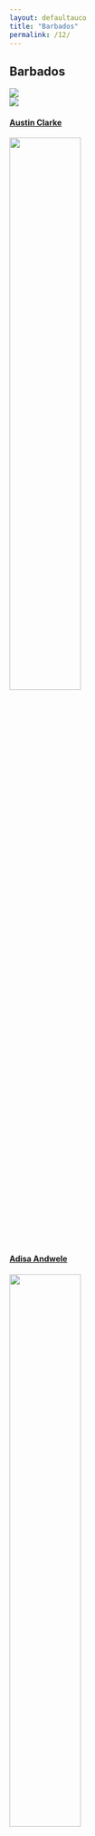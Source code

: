 ```yaml
---
layout: defaultauco
title: "Barbados"
permalink: /12/
---
```

<div class="container-0">
    <div class="container-title">
        <span class="country"><h2>Barbados</h2></span>
        <div class="photo-co">
          <img src="https://www.worldatlas.com/upload/35/7b/b8/bb-01.jpg" >
    </div>
</div>
<!-- partial:index.partial.html -->
<div class="container">
  <div class="timeline clearfix">
  <div class="vertical-line">
  <div id="post-1" class="vesti-col timeline-post">
   <div class="vesti-content-wrapper">
     <div class="photo">
       <img src="https://magazine.utoronto.ca/wp-content/uploads/2016/07/Clarke_Austin_480-1200x0-c-default.jpg">
       <div class="vesti-date-wrapper">
         <div class="vesti-date">
         </div>
       </div>
     </div>
     <div class="vesti-desc">
       <a class="desc-a" href="#">
         <h4><a href="{{ site.baseurl }}/aclarke/"> Austin Clarke </a></h4>
       </a>
     </div>
   </div>
 </div>
<div id="post-2" class="vesti-col timeline-post">
       <div class="vesti-content-wrapper">
         <div class="photo">
           <img src="https://pbs.twimg.com/media/EIOROMRXYAAoq4Y?format=jpg&name=large" width="50%" height="50%">
           <div class="vesti-date-wrapper">
             <div class="vesti-date">
             </div>
           </div>
         </div>
         <div class="vesti-desc">
           <a class="desc-a" href="#">
             <h4><a href="{{ site.baseurl }}/aandwele/"> Adisa Andwele </a></h4>
           </a>
         </div>
       </div>
     </div>
<div id="post-3" class="vesti-col timeline-post">
      <div class="vesti-content-wrapper">
        <div class="photo">
          <img src="https://www.peepaltreepress.com/sites/default/files/styles/author_large/public/anthony%20kellman1%20%281%29.jpg?itok=kI1huzgw" width="50%" height="50%">
          <div class="vesti-date-wrapper">
            <div class="vesti-date">
            </div>
          </div>
        </div>
        <div class="vesti-desc">
          <a class="desc-a" href="#">
            <h4><a href="{{ site.baseurl }}/akellman/"> Anthony Kellman </a></h4>
          </a>
        </div>
      </div>
    </div>
<div id="post-4" class="vesti-col timeline-post">
      <div class="vesti-content-wrapper">
        <div class="photo">
          <img src="https://freshmilkbarbados.files.wordpress.com/2015/06/interviews_alvincummins_booksigning.jpg?w=1200" width="70%" height="100%">
          <div class="vesti-date-wrapper">
            <div class="vesti-date">
            </div>
          </div>
        </div>
        <div class="vesti-desc">
          <a class="desc-a" href="#">
            <h4><a href="{{ site.baseurl }}/acummins/"> Alvin Cummins </a></h4>
          </a>
        </div>
      </div>
    </div>
 <div id="post-5" class="vesti-col timeline-post">
      <div class="vesti-content-wrapper">
        <div class="photo">
          <img src="https://t4.ftcdn.net/jpg/03/40/12/49/360_F_340124934_bz3pQTLrdFpH92ekknuaTHy8JuXgG7fi.jpg" width="50%" height="40%">
          <div class="vesti-date-wrapper">
            <div class="vesti-date">
            </div>
          </div>
        </div>
        <div class="vesti-desc">
          <a class="desc-a" href="#">
            <h4><a href="{{ site.baseurl }}/cbrowning/"> Callie Browning </a></h4>
          </a>
        </div>
      </div>
    </div>
<div id="post-6" class="vesti-col timeline-post">
      <div class="vesti-content-wrapper">
        <div class="photo">
          <img src="https://images.squarespace-cdn.com/content/v1/5b3f9a1a297114930ce6c8c1/1625504780487-ZBUVIGSZTJT6JPD4Q74D/Cherie+Jones.JPG" width="50%" height="50%">
          <div class="vesti-date-wrapper">
            <div class="vesti-date">
            </div>
          </div>
        </div>
        <div class="vesti-desc">
          <a class="desc-a" href="#">
            <h4><a href="{{ site.baseurl }}/cjones/"> Cherie Jones </a></h4>
          </a>
        </div>
      </div>
    </div>
<div id="post-6" class="vesti-col timeline-post">
      <div class="vesti-content-wrapper">
        <div class="photo">
          <img src="https://scontent-mia3-1.xx.fbcdn.net/v/t1.6435-9/160218353_3867913309898239_6663437266187881639_n.jpg?stp=cp0_dst-jpg_e15_p320x320_q65&_nc_cat=100&ccb=1-7&_nc_sid=2d5d41&_nc_ohc=cjv_jsv1z18AX9aVHr5&_nc_ht=scontent-mia3-1.xx&oh=00_AfCTKcOYpa4W0Vtl0FB5Cl_yg0H8pRDGMy-npOT9H1ZYPw&oe=63C3F52B" width="50%" height="50%">
          <div class="vesti-date-wrapper">
            <div class="vesti-date">
            </div>
          </div>
        </div>
        <div class="vesti-desc">
          <a class="desc-a" href="#">
            <h4><a href="{{ site.baseurl }}/cwilson/"> Cynthia Wilson</a></h4>
          </a>
        </div>
      </div>
    </div>
<div id="post-7" class="vesti-col timeline-post">
      <div class="vesti-content-wrapper">
        <div class="photo">
          <img src="https://www.blackpast.org/wp-content/uploads/prodimages/files/blackpast_images/David_Augustus_Straker_1902.jpg" width="50%" height="50%">
          <div class="vesti-date-wrapper">
            <div class="vesti-date">
            </div>
          </div>
        </div>
        <div class="vesti-desc">
          <a class="desc-a" href="#">
            <h4><a href="{{ site.baseurl }}/dstraker/"> D. Augustus Straker </a></h4>
          </a>
        </div>
      </div>
    </div>
<div id="post-8" class="vesti-col timeline-post">
          <div class="vesti-content-wrapper">
            <div class="photo">
              <img src="https://media-exp1.licdn.com/dms/image/C4E03AQHMf0wPhXtKzw/profile-displayphoto-shrink_200_200/0/1633375973869?e=2147483647&v=beta&t=WJ2VxThZgaANf9uvl5KSjNio3-dRa1MZd82d17ZeCmI" width="50%" height="50%">
              <div class="vesti-date-wrapper">
                <div class="vesti-date">
                </div>
              </div>
            </div>
            <div class="vesti-desc">
              <a class="desc-a" href="#">
                <h4><a href="{{ site.baseurl }}/devery/"> Donna Every </a></h4>
              </a>
            </div>
          </div>
        </div>
<div id="post-9" class="vesti-col timeline-post">
              <div class="vesti-content-wrapper">
                <div class="photo">
                  <img src="https://www.bimlitfest.org/sites/default/files/styles/author/public/images/authors/edison_t._williams.jpg?itok=Fl7_eut-" width="50%" height="50%">
                  <div class="vesti-date-wrapper">
                    <div class="vesti-date">
                    </div>
                  </div>
                </div>
                <div class="vesti-desc">
                  <a class="desc-a" href="#">
                    <h4><a href="{{ site.baseurl }}/ewilliams/"> Edison Theo Williams </a></h4>
                  </a>
                </div>
              </div>
            </div>
<div id="post-10" class="vesti-col timeline-post">
      <div class="vesti-content-wrapper">
        <div class="photo">
          <img src="https://rosalienebacchus.files.wordpress.com/2021/02/barbadian-poet-edward-kamau-brathwaite.jpg" width="50%" height="50%">
          <div class="vesti-date-wrapper">
            <div class="vesti-date">
            </div>
          </div>
        </div>
        <div class="vesti-desc">
          <a class="desc-a" href="#">
            <h4><a href="{{ site.baseurl }}/kbrathwaite/"> Edward Kamau Brathwaite </a></h4>
          </a>
        </div>
      </div>
    </div>
    <div id="post-11" class="vesti-col timeline-post">
      <div class="vesti-content-wrapper">
        <div class="photo">
          <img src="https://aaregistry.org/wp-content/uploads/2012/02/Frank-Collymore.jpg">
          <div class="vesti-date-wrapper">
            <div class="vesti-date">
            </div>
          </div>
        </div>
        <div class="vesti-desc">
          <a class="desc-a" href="#">
            <h4><a href="{{ site.baseurl }}/fcollymore/"> Frank A Collymore </a></h4>
          </a>
        </div>
      </div>
    </div>
<div id="post-12" class="vesti-col timeline-post">
           <div class="vesti-content-wrapper">
             <div class="photo">
               <img src="http://www.artsetcbarbados.com/sites/default/files/styles/175x250_past_issues/public/featuresimages/ae29_slideshow_drayton2_0.jpg?itok=UYlQ1Uj-" width="50%" height="50%">
               <div class="vesti-date-wrapper">
                 <div class="vesti-date">
                 </div>
               </div>
             </div>
             <div class="vesti-desc">
               <a class="desc-a" href="#">
               <h4><a href="{{ site.baseurl }}/gdrayton/"> Geoffrey Drayton </a></h4>
               </a>
             </div>
           </div>
         </div>
    <div id="post-13" class="vesti-col timeline-post">
      <div class="vesti-content-wrapper">
        <div class="photo">
          <img src="https://gisbarbados.gov.bb/wp-content/uploads/2022/06/George-Lamming_edit.jpg">
          <div class="vesti-date-wrapper">
       <div class="vesti-date">
          </div>
        </div>
      </div>
        <div class="vesti-desc">
          <a class="desc-a" href="#">
            <h4><a href="{{ site.baseurl }}/glamming/"> George Lamming </a></h4>
          </a>
        </div>
      </div>
    </div>
<div id="post-14" class="vesti-col timeline-post">
      <div class="vesti-content-wrapper">
        <div class="photo">
          <img src="https://repeatingislands.files.wordpress.com/2021/01/hilarypng.png">
          <div class="vesti-date-wrapper">
       <div class="vesti-date">
          </div>
        </div>
      </div>
        <div class="vesti-desc">
          <a class="desc-a" href="#">
            <h4><a href="{{ site.baseurl }}/hbeckles/"> Hilary Beckles </a></h4>
          </a>
        </div>
      </div>
    </div>
<div id="post-15" class="vesti-col timeline-post">
      <div class="vesti-content-wrapper">
        <div class="photo">
          <img src="https://www.peepaltreepress.com/sites/default/files/styles/author_large/public/karen%20lord%20cropped.jpg">
          <div class="vesti-date-wrapper">
       <div class="vesti-date">
          </div>
        </div>
      </div>
        <div class="vesti-desc">
          <a class="desc-a" href="#">
            <h4><a href="{{ site.baseurl }}/klord/"> Karen Lord </a></h4>
          </a>
        </div>
      </div>
    </div>
<div id="post-16" class="vesti-col timeline-post">
          <div class="vesti-content-wrapper">
            <div class="photo">
              <img src="https://www.peepaltreepress.com/sites/default/files/styles/author_large/public/Kevyn%20Alan%20Arthur%20bw.jpg?itok=tEGi4dEv">
              <div class="vesti-date-wrapper">
           <div class="vesti-date">
              </div>
            </div>
          </div>
            <div class="vesti-desc">
              <a class="desc-a" href="#">
                <h4><a href="{{ site.baseurl }}/kaarthur/"> Kevyn Alan Arthur </a></h4>
              </a>
            </div>
          </div>
        </div>
<div id="post-17" class="vesti-col timeline-post">
          <div class="vesti-content-wrapper">
            <div class="photo">
              <img src="https://storage.ning.com/topology/rest/1.0/file/get/1962445276?profile=RESIZE_710x&width=288&height=288&crop=1%3A1">
              <div class="vesti-date-wrapper">
           <div class="vesti-date">
              </div>
            </div>
          </div>
            <div class="vesti-desc">
              <a class="desc-a" href="#">
                <h4><a href="{{ site.baseurl }}/ldaisley/"> Liesel Daisley </a></h4>
              </a>
            </div>
          </div>
        </div>
<div id="post-18" class="vesti-col timeline-post">
                  <div class="vesti-content-wrapper">
                    <div class="photo">
                      <img src="https://t4.ftcdn.net/jpg/03/40/12/49/360_F_340124934_bz3pQTLrdFpH92ekknuaTHy8JuXgG7fi.jpg">
                      <div class="vesti-date-wrapper">
                   <div class="vesti-date">
                      </div>
                    </div>
                  </div>
                    <div class="vesti-desc">
                      <a class="desc-a" href="#">
                        <h4><a href="{{ site.baseurl }}/mchapman/"> Matthew James Chapman</a></h4>
                      </a>
                    </div>
                  </div>
                </div>
      <div id="post-19" class="vesti-col timeline-post">
      <div class="vesti-content-wrapper">
        <div class="photo">
          <img src="https://m.media-amazon.com/images/I/91IiRXfyIXL._SX450_.jpg" width="50%" heigh="50%">
          <div class="vesti-date-wrapper">
       <div class="vesti-date">
          </div>
        </div>
      </div>
        <div class="vesti-desc">
          <a class="desc-a" href="#">
            <h4><a href="{{ site.baseurl }}/okwamdela/"> Odimumba Kwamdela </a></h4>
          </a>
        </div>
      </div>
    </div>
    <div id="post-20" class="vesti-col timeline-post">
    <div class="vesti-content-wrapper">
      <div class="photo">
        <img src="https://static.wixstatic.com/media/c67ccf_4e873483aa1747d590318918f1fc8be6~mv2_d_2878_4032_s_4_2.jpg/v1/crop/x_0,y_93,w_2878,h_2533/fill/w_618,h_544,al_c,q_80,usm_0.66_1.00_0.01,enc_auto/IMG_3785.jpg" width="70%" heigh="50%">
        <div class="vesti-date-wrapper">
     <div class="vesti-date">
        </div>
      </div>
    </div>
      <div class="vesti-desc">
        <a class="desc-a" href="#">
          <h4><a href="{{ site.baseurl }}/sbourne/"> Shakirah Bourne </a></h4>
        </a>
      </div>
    </div>
  </div>
  <div id="post-21" class="vesti-col timeline-post">
  <div class="vesti-content-wrapper">
    <div class="photo">
      <img src="https://m.media-amazon.com/images/I/61jVxQ1zAsL._SX450_.jpg" width="50%" heigh="30%">
      <div class="vesti-date-wrapper">
   <div class="vesti-date">
      </div>
    </div>
  </div>
    <div class="vesti-desc">
      <a class="desc-a" href="#">
        <h4><a href="{{ site.baseurl }}/sdurant/"> Suzanne Durant </a></h4>
      </a>
    </div>
  </div>
</div>
<div id="post-22" class="vesti-col timeline-post">
<div class="vesti-content-wrapper">
  <div class="photo">
    <img src="https://barbadostoday.bb/wp-content/uploads/2021/03/Timothy-Callender-in-library-960x923.jpg" width="60%" height="70%">
    <div class="vesti-date-wrapper">
 <div class="vesti-date">
    </div>
  </div>
</div>
  <div class="vesti-desc">
    <a class="desc-a" href="#">
      <h4><a href="{{ site.baseurl }}/tcallender/"> Timothy Callender </a></h4>
    </a>
  </div>
</div>
</div>
<!-- partial -->

